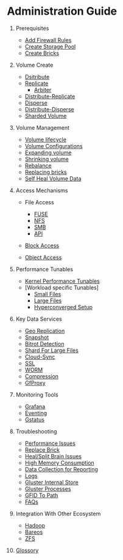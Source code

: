 # Administration Guide
1. Prerequisites

	*  [Add Firewall Rules](./firewall-rules.md)
	*  [Create Storage Pool](./create-storage-pool.md)
	*  [Create Bricks](./create-bricks.md)

2. Volume Create

	*  [Dsitribute](./distribute.md)
	*  [Replicate](./replicate.md)
		-  [Arbiter](./arbiter.md)
	*  [Distribute-Replicate](./distribute-replicate.md)
	*  [Disperse](./disperse.md)
	*  [Distribute-Disperse](./distribute-disperse.md)
	*  [Sharded Volume](./shard.md)

3. Volume Management

	*  [Volume lifecycle](./volume-lifecycle.md)
	*  [Volume Configurations](./volume-configurations.md)
	*  [Expanding volume](./expanding_volume.md)
	*  [Shrinking volume](./shrinking_volume.md)
	*  [Rebalance](./rebalance.md)
	*  [Replacing bricks](./replace-bricks.md)
	*  [Self Heal Volume Data](./self-heal.md)

4. Access Mechanisms

	*  File Access
		-  [FUSE](./fuse.md)
		-  [NFS](./nfs.md)
		-  [SMB](./smb.md)
		-  [API](./gfapi.md)

	*  [Block Access](./block-access.md)
	*  [Object Access](./object-access.md)

5. Performance Tunables

	*  [Kernel Performance Tunables](./kernel-perfoamance-tunables.md)
	*  [Workload specific Tunables]
		* [Small Files](./small-files.md)
		* [Large Files](./large-files.md)
		* [Hyperconverged Setup](./hyperconverged-setup.md)

6. Key Data Services

	*  [Geo Replication](./geo-replication.md)
	*  [Snapshot](./snapshot.md)
	*  [Bitrot Detection](./bitrot-detection.md)
	*  [Shard For Large Files](./shard-for-large-files.md)
	*  [Cloud-Sync](./cloud-sync.md)
	*  [SSL](./ssl.md)
	*  [WORM](./worm.md)
	*  [Compression](./compression.md)
	*  [GfProxy](./gfproxy.md)

7. Monitoring Tools

	*  [Grafana](./grafana.md)
	*  [Eventing](./eventing.md)
	*  [Gstatus](./gstatus.md)

8. Troubleshooting

	*  [Performance Issues](./performance.md)
	*  [Replace Brick](./replace-brick.md)
	*  [Heal/Split Brain Issues](./heal-issues.md)
	*  [High Memory Consumption](./high-memory-consumption.md)
	*  [Data Collection for Reporting](./data-collection-for-Reporting.md)
	*  [Logs](./logs.md)
	*  [Gluster Internal Store](./gluster-internal-store.md)
	*  [Gluster Processes](./gluster-processes.md)
	*  [GFID To Path](gfid-to-path.md)
	*  [FAQs](./FAQs.md)

9. Integration With Other Ecosystem

	*  [Hadoop](./hadoop.md)
	*  [Bareos](./bareos.md)
	*  [ZFS](./zfs.md)

10. [Glossory](./glossory.md)

